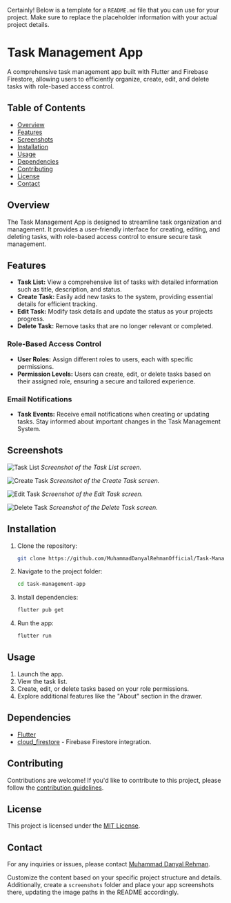 Certainly! Below is a template for a `README.md` file that you can use for your project. Make sure to replace the placeholder information with your actual project details.


# Task Management App

A comprehensive task management app built with Flutter and Firebase Firestore, allowing users to efficiently organize, create, edit, and delete tasks with role-based access control.

## Table of Contents

- [Overview](#overview)
- [Features](#features)
- [Screenshots](#screenshots)
- [Installation](#installation)
- [Usage](#usage)
- [Dependencies](#dependencies)
- [Contributing](#contributing)
- [License](#license)
- [Contact](#contact)

## Overview

The Task Management App is designed to streamline task organization and management. It provides a user-friendly interface for creating, editing, and deleting tasks, with role-based access control to ensure secure task management.

## Features

- **Task List:** View a comprehensive list of tasks with detailed information such as title, description, and status.
- **Create Task:** Easily add new tasks to the system, providing essential details for efficient tracking.
- **Edit Task:** Modify task details and update the status as your projects progress.
- **Delete Task:** Remove tasks that are no longer relevant or completed.

### Role-Based Access Control

- **User Roles:** Assign different roles to users, each with specific permissions.
- **Permission Levels:** Users can create, edit, or delete tasks based on their assigned role, ensuring a secure and tailored experience.

### Email Notifications

- **Task Events:** Receive email notifications when creating or updating tasks. Stay informed about important changes in the Task Management System.

## Screenshots

![Task List](../assets/screenshots/task_list.png)
*Screenshot of the Task List screen.*

![Create Task](../assets/screenshots/create_task.png)
*Screenshot of the Create Task screen.*

![Edit Task](../assets/screenshots/edit_task.png)
*Screenshot of the Edit Task screen.*

![Delete Task](../assets/screenshots/edit_task.png)
*Screenshot of the Delete Task screen.*

## Installation

1. Clone the repository:

   ```bash
   git clone https://github.com/MuhammadDanyalRehmanOfficial/Task-Management.git
   ```

2. Navigate to the project folder:

   ```bash
   cd task-management-app
   ```

3. Install dependencies:

   ```bash
   flutter pub get
   ```

4. Run the app:

   ```bash
   flutter run
   ```

## Usage

1. Launch the app.
2. View the task list.
3. Create, edit, or delete tasks based on your role permissions.
4. Explore additional features like the "About" section in the drawer.

## Dependencies

- [Flutter](https://flutter.dev/)
- [cloud_firestore](https://pub.dev/packages/cloud_firestore) - Firebase Firestore integration.

## Contributing

Contributions are welcome! If you'd like to contribute to this project, please follow the [contribution guidelines](CONTRIBUTING.md).

## License

This project is licensed under the [MIT License](LICENSE).

## Contact

For any inquiries or issues, please contact [Muhammad Danyal Rehman](mailto:muhammaddanyalrehman@gmail.com).

Customize the content based on your specific project structure and details. Additionally, create a `screenshots` folder and place your app screenshots there, updating the image paths in the README accordingly.